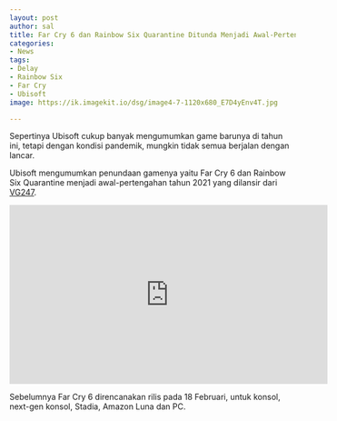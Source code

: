 ```yaml
---
layout: post
author: sal
title: Far Cry 6 dan Rainbow Six Quarantine Ditunda Menjadi Awal-Pertengahan 2021
categories:
- News
tags:
- Delay
- Rainbow Six
- Far Cry
- Ubisoft
image: https://ik.imagekit.io/dsg/image4-7-1120x680_E7D4yEnv4T.jpg

---
```

Sepertinya Ubisoft cukup banyak mengumumkan game barunya di tahun ini, tetapi dengan kondisi pandemik, mungkin tidak semua berjalan dengan lancar.

Ubisoft mengumumkan penundaan gamenya yaitu Far Cry 6 dan Rainbow Six Quarantine menjadi awal-pertengahan tahun 2021 yang dilansir dari [VG247](https://www.vg247.com/2020/10/29/far-cry-6-rainbow-six-quarantine-delayed-first-half-2021/).

<div class="embed-container">
<iframe width="560" height="315" src="https://www.youtube.com/embed/k4vdyFbDhKQ" frameborder="0" allow="accelerometer; autoplay; clipboard-write; encrypted-media; gyroscope; picture-in-picture" allowfullscreen></iframe>
</div>

Sebelumnya Far Cry 6 direncanakan rilis pada 18 Februari, untuk konsol, next-gen konsol, Stadia, Amazon Luna dan PC.